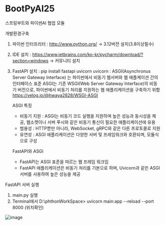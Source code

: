 # BootPyAI25
스프링부트와 파이썬AI 협업 모듈

개발환경구축
1. 파이썬 인터프리터 : http://www.python.org/ -> 3.12버전 설치(3.8이상필수)
2. IDE 설치 : https://www.jetbrains.com/ko-kr/pycharm/download/?section=windows -> 커뮤니티 설치
3. FastAPI 설치 : pip install fastapi uvicorn
   uvicorn : ASGI(Asynchronus Server Gateway Interface) 는 파이썬에서 비동기 웹서버와 웹 애플케이션 간의 인터페이스 표준
   ASGI는 기존 WSGI(Web Server Gateway Interface)의 비동기 버전으로, 파이썬에서 비동기 처리를 지원하는 웹 애플리케이션을 구축하기 위함
   https://velog.io/@hwaya2828/WSGI-ASGI

   ASGI 특징
   - 비동기 지원 : ASGI는 비동기 코드 실행을 지원하며 높은 성능과 동시성을 제공, 웹소켓이나 서버 푸시와 같은 비동기 통신이 필요한 애플리케이션에 유용
   - 범용성 : HTTP뿐만 아니라, WebSocket, gRPC와 같은 다른 프로토콜로 지원
   - 유연성 : ASGI 애플리케이션은 다양한 서버 및 프레임워크와 호환되며, 모듈식으로 구성

   FastAPI와 ASGI
   - FastAPI는 ASGI 표준을 따르는 웹 프레임 워크임
   - FastAPI 애플리케이션은 비동기 처리를 기본으로 하며, Uvicorn과 같은 ASGI 서버를 사용하여 높은 성능을 제공
  
FastAPI 서버 실행
1. main.py 실행
2. Terminal에서 D:\phthonWorkSpace> uvicorn main:app --reload --port 8000 (위치확인)


![image](https://github.com/user-attachments/assets/0aad0115-9fcc-4e20-9a5f-f99668efbfcc)
